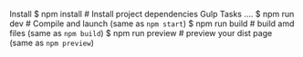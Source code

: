 Install
$ npm install          # Install project dependencies
Gulp Tasks
....
$ npm run dev          # Compile and launch (same as `npm start`)
$ npm run build        # build amd files (same as `npm build`)
$ npm run preview      # preview your dist page (same as `npm preview`)
```